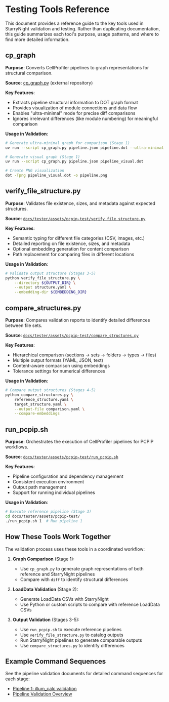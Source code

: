 # Testing Tools Reference

This document provides a reference guide to the key tools used in StarryNight validation and testing. Rather than duplicating documentation, this guide summarizes each tool's purpose, usage patterns, and where to find more detailed information.

## cp_graph

**Purpose**: Converts CellProfiler pipelines to graph representations for structural comparison.

**Source**: [cp_graph.py](https://github.com/shntnu/cp_graph) (external repository)

**Key Features**:

- Extracts pipeline structural information to DOT graph format
- Provides visualization of module connections and data flow
- Enables "ultra-minimal" mode for precise diff comparisons
- Ignores irrelevant differences (like module numbering) for meaningful comparison

**Usage in Validation**:
```bash
# Generate ultra-minimal graph for comparison (Stage 1)
uv run --script cp_graph.py pipeline.json pipeline.dot --ultra-minimal

# Generate visual graph (Stage 1)
uv run --script cp_graph.py pipeline.json pipeline_visual.dot

# Create PNG visualization
dot -Tpng pipeline_visual.dot -o pipeline.png
```

## verify_file_structure.py

**Purpose**: Validates file existence, sizes, and metadata against expected structures.

**Source**: [`docs/tester/assets/pcpip-test/verify_file_structure.py`](../assets/pcpip-test/verify_file_structure.py)

**Key Features**:

- Semantic typing for different file categories (CSV, images, etc.)
- Detailed reporting on file existence, sizes, and metadata
- Optional embedding generation for content comparison
- Path replacement for comparing files in different locations

**Usage in Validation**:
```bash
# Validate output structure (Stages 3-5)
python verify_file_structure.py \
    --directory ${OUTPUT_DIR} \
    --output structure.yaml \
    --embedding-dir ${EMBEDDING_DIR}
```

## compare_structures.py

**Purpose**: Compares validation reports to identify detailed differences between file sets.

**Source**: [`docs/tester/assets/pcpip-test/compare_structures.py`](../assets/pcpip-test/compare_structures.py)

**Key Features**:

- Hierarchical comparison (sections → sets → folders → types → files)
- Multiple output formats (YAML, JSON, text)
- Content-aware comparison using embeddings
- Tolerance settings for numerical differences

**Usage in Validation**:
```bash
# Compare output structures (Stages 4-5)
python compare_structures.py \
    reference_structure.yaml \
    target_structure.yaml \
    --output-file comparison.yaml \
    --compare-embeddings
```

## run_pcpip.sh

**Purpose**: Orchestrates the execution of CellProfiler pipelines for PCPIP workflows.

**Source**: [`docs/tester/assets/pcpip-test/run_pcpip.sh`](../assets/pcpip-test/run_pcpip.sh)

**Key Features**:

- Pipeline configuration and dependency management
- Consistent execution environment
- Output path management
- Support for running individual pipelines

**Usage in Validation**:
```bash
# Execute reference pipeline (Stage 3)
cd docs/tester/assets/pcpip-test/
./run_pcpip.sh 1  # Run pipeline 1
```

## How These Tools Work Together

The validation process uses these tools in a coordinated workflow:

1. **Graph Comparison** (Stage 1):
   - Use `cp_graph.py` to generate graph representations of both reference and StarryNight pipelines
   - Compare with `diff` to identify structural differences

2. **LoadData Validation** (Stage 2):
   - Generate LoadData CSVs with StarryNight
   - Use Python or custom scripts to compare with reference LoadData CSVs

3. **Output Validation** (Stages 3-5):
   - Use `run_pcpip.sh` to execute reference pipelines
   - Use `verify_file_structure.py` to catalog outputs
   - Run StarryNight pipelines to generate comparable outputs
   - Use `compare_structures.py` to identify differences

## Example Command Sequences

See the pipeline validation documents for detailed command sequences for each stage:

- [Pipeline 1: illum_calc validation](../pipeline-validations/pipeline-1-validation-illum-calc.md)
- [Pipeline Validation Overview](../pipeline-validations/pipeline-validation-overview.md)
